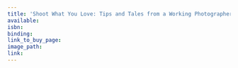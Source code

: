```yaml
---
title: 'Shoot What You Love: Tips and Tales from a Working Photographer'
available:
isbn:
binding:
link_to_buy_page:
image_path:
link:
---
```

